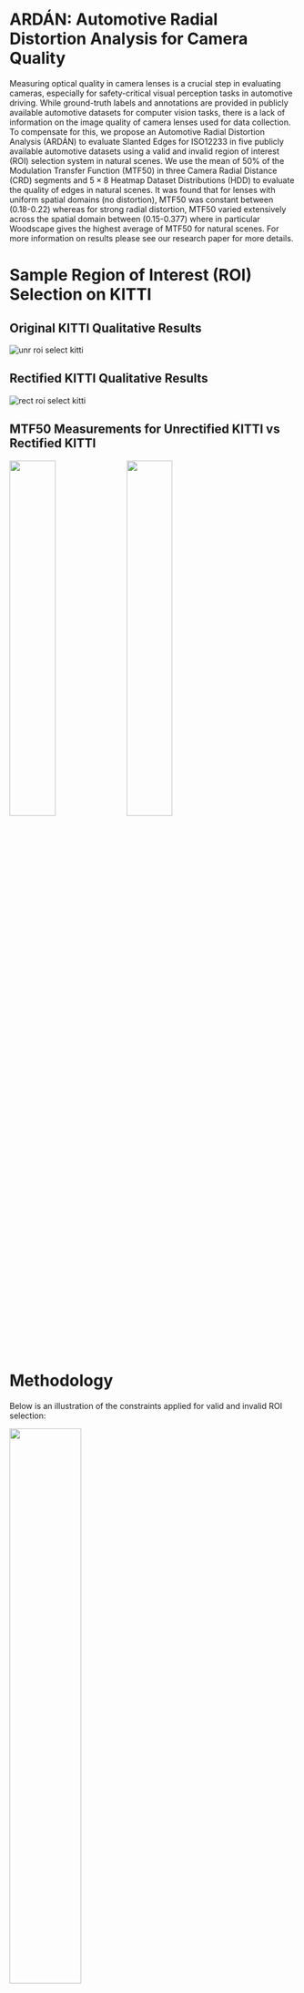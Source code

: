 # ARDÁN: Automotive Radial Distortion Analysis for Camera Quality
Measuring optical quality in camera lenses is a crucial step in evaluating cameras, especially for safety-critical visual perception tasks in automotive driving. While ground-truth labels and annotations are provided in publicly available automotive datasets for computer vision tasks, there is a lack of information on the image quality of camera lenses used for data collection. To compensate for this, we propose an Automotive Radial Distortion Analysis (ARDÁN) to evaluate Slanted Edges for ISO12233 in five publicly available automotive datasets using a valid and invalid region of interest (ROI) selection system in natural scenes. We use the mean of 50\% of the Modulation Transfer Function (MTF50) in three Camera Radial Distance (CRD) segments and $5 \times 8$ Heatmap Dataset Distributions (HDD) to evaluate the quality of edges in natural scenes. It was found that for lenses with uniform spatial domains (no distortion), MTF50 was constant between (0.18-0.22) whereas for strong radial distortion, MTF50 varied extensively across the spatial domain between (0.15-0.377) where in particular Woodscape gives the highest average of MTF50 for natural scenes. For more information on results please see our research paper for more details. 

# Sample Region of Interest (ROI) Selection on KITTI
## Original KITTI Qualitative Results
![unr roi select kitti](https://github.com/danieleceUL/adaptive_nssfr_sfrmat5/blob/main/images/unr-ROI-select.png)
## Rectified KITTI Qualitative Results
![rect roi select kitti](https://github.com/danieleceUL/adaptive_nssfr_sfrmat5/blob/main/images/rect-ROI-select.png)

## MTF50 Measurements for Unrectified KITTI vs Rectified KITTI
<p float="kitti MTF50">
<img src="https://github.com/danieleceUL/adaptive_nssfr_sfrmat5/blob/main/images/0000000005_NS_SFR_Horizontal_SFR_ROI_MTF50.png" width=40% height=40%>
<img src="https://github.com/danieleceUL/adaptive_nssfr_sfrmat5/blob/main/images/0000000000_NS_SFR_Horizontal_SFR_ROI_MTF50.png" width=40% height=40%>
</p>

# Methodology
Below is an illustration of the constraints applied for valid and invalid ROI selection:
<p>
<img src="https://github.com/danieleceUL/adaptive_nssfr_sfrmat5/blob/main/images/MTF_constraints.png" width=50% height=50%>
</p>

**MTF Convexity**: Checking for convexity is a method for ensuring a consistently smooth slope in MTF curves. Slope change or the rate of change in MTF is is of interest. Depending on the position of the first local maximum and minimum measurements, the most significant drop in MTF across the sampling points between 0 and 1 is recorded.<br/>
**Energy Limitation above Nyquist frequency**: The area under the curve after 0.5 cy/px should not
exceed 0.2 (0.5cy/px × 0.4SFR) which is at the limit of the local minima constraint.<br/>
**Regional Mask Lens Alignment(RMLA)**: A strategy for aligning the regional mask with the geometry of the
camera. This ensures the complete removal of any camera vignetting which contains the dark corners where light falls off the lens.<br/>
# MTF Convexity
## Qualitative Results for Front View Woodscape
### Before Convexity
![roi select](https://github.com/danieleceUL/adaptive_nssfr_sfrmat5/blob/main/images/00000_FV_H.png)
![bf mtf convexity](https://github.com/danieleceUL/adaptive_nssfr_sfrmat5/blob/main/images/00000_FV_NS_SFR_Horizontal_SFR.jpg)
### After Convexity
![roi select](https://github.com/danieleceUL/adaptive_nssfr_sfrmat5/blob/main/images/00000_FV_H_data_convex.png)
MTF convexity detects and filters out drastic slope changes in measurements.
Eliminates measurements with behaviour such as line No. 11 from above. <br/>
After Data Convexity is applied to measurements:
![af mtf convexity](https://github.com/danieleceUL/adaptive_nssfr_sfrmat5/blob/main/images/00000_FV_NS_SFR_Horizontal_SFR_data_convex.jpg)

# Regional Mask Lens Alignment(RMLA)
![rmla](https://github.com/danieleceUL/adaptive_nssfr_sfrmat5/blob/main/masks/sample-rmla.PNG)

For more information see:
- [NS-SFR GUI](https://github.com/OlivervZ11/NSSFR-GUI)
- [sfrmat5](http://burnsdigitalimaging.com/software/sfrmat/iso12233-sfrmat5/)


# GPU Acceleration

Current algorithm has GPU hardware accelereation support for 4 workers using parallel pooling.
Code automatically detects whether there is GPU/CPU only on system and executes code according to step.
GPU support recommended for large datasets with 10+ images.

Sample code showing GPU detection:

![gpu acc](https://github.com/danieleceUL/adaptive_nssfr_sfrmat5/blob/main/images/gpu-acc.png)

![gpu acc](https://github.com/danieleceUL/adaptive_nssfr_sfrmat5/blob/main/images/gpu-acc-2.png)

# Sample Run

## Part 1

1. On executing code  'SFR_roi_proposal.m' in Matlab, the following GUI box appears for user, please navigate and open appropriate directory with images:

![data](https://github.com/danieleceUL/adaptive_nssfr_sfrmat5/blob/main/images/folder-with-data.png)

2. Choose appropriate regional mask for KITTI, Woodscape, SynWoodscape or LMS datasets

![masks](https://github.com/danieleceUL/adaptive_nssfr_sfrmat5/blob/main/images/regional-masks.png)

3. Choose destination directory in which results should be saved:

![target folder](https://github.com/danieleceUL/adaptive_nssfr_sfrmat5/blob/main/images/folder-with-results.png)

Results and CSV files will be saved automatically in the target directory and execution time depends on the number of test images present in the data folder.

### Multi Run (for datasets in excess of 2500+ images)
You may also wish to run **Part 1** as a sequence known as a *multi run* where the original dataset size is in excess of 2500+ images. Any dataset larger than this size should be split into sub-directories and use *multi run* for a complete analysis. For example, the entire left side of KITTI 360 contains 11,518 images in total which can be divided into 13 subdirectories containing 886 images each as shown below:

![multi-run](https://github.com/danieleceUL/adaptive_nssfr_sfrmat5/blob/main/images/multi_run.PNG)

Note: if multi run is used, each of the 13 sub-directories will contain a *.csv* for both horizontal and vertical slanted edge measurements for the 886 images in the sub-directory. All 13 separate results should be transferred to a combination folder as shown above and the csv files should be appended for a complete set of results on the entire dataset. Once this is complete you may proceed to **Part 2** where analysis should continue from the *combination* folder.

## Part 2
On executing code 'SFR_roi_analysis.m' in Matlab, the following GUI box appears for user. Please choose the target directory in which results are saved for Radial Distance and Heatmap analysis:


## Sample Results
![target folder](https://github.com/danieleceUL/adaptive_nssfr_sfrmat5/blob/main/images/select-results-folder.png)

FV Woodscape Horizontal Spatial Distribution with Radial Distances:

<img src="https://github.com/danieleceUL/adaptive_nssfr_sfrmat5/blob/main/sample_results/spatial_dist_horizontal_ROIs.png" width=50% height=50%>

FV Woodscape Horizontal Heatmap results for MTF50 per 5x8 region of spatial domain:

<img src="https://github.com/danieleceUL/adaptive_nssfr_sfrmat5/blob/main/sample_results/surface_plot_horizontal_MTF50_mean.png" width=80% height=80%>

FV Woodscape Horizontal Results (Note: MTF on y-axis):

<img src="https://github.com/danieleceUL/adaptive_nssfr_sfrmat5/blob/main/sample_results/mean_horizontal_MTFs_per_Annuli_mtf50.png" width=50% height=50%>

FV Woodscape Vertical Spatial Distribution with Radial Distances:

<img src="https://github.com/danieleceUL/adaptive_nssfr_sfrmat5/blob/main/sample_results/spatial_dist_vertical_ROIs.png" width=50% height=50%>

FV Woodscape Vertical Heatmap results for MTF50 per 5x8 region of spatial domain:

<img src="https://github.com/danieleceUL/adaptive_nssfr_sfrmat5/blob/main/sample_results/surface_plot_vertical_MTF50_mean.png" width=80% height=80%>

FV Woodscape Vertical Results (Note: MTF on y-axis):

<img src="https://github.com/danieleceUL/adaptive_nssfr_sfrmat5/blob/main/sample_results/mean_vertical_MTFs_per_Annuli_mtf50.png" width=50% height=50%>
